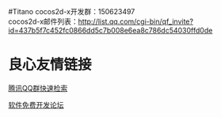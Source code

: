 #Titano
cocos2d-x开发群：150623497  
cocos2d-x邮件列表：http://list.qq.com/cgi-bin/qf_invite?id=437b5f7c452fc0866dd5c7b008e6ea8c786dc54030ffd0de

 # 良心友情链接

[腾讯QQ群快速检索](http://u.720life.cn/s/8cf73f7c)

[软件免费开发论坛](http://u.720life.cn/s/bbb01dc0)
